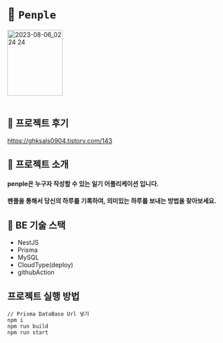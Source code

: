 # 📙 `Penple` 
<div align="left"><img width="50%" height="150px" alt="2023-08-06_02 24 24" src="https://github.com/JEONGHWANMIN/PenPle/assets/124568804/2845270c-a689-4b53-9b3e-a52325cbb162" align="center"></div>
<br/>

## 🌟 프로젝트 후기
https://ghksals0904.tistory.com/143

## 🌟 프로젝트 소개
#### penple은 누구자 작성할 수 있는 일기 어플리케이션 입니다.
#### 펜플을 통해서 당신의 하루를 기록하여, 의미있는 하루를 보내는 방법을 찾아보세요.

## 🌟 BE 기술 스택
- NestJS
- Prisma
- MySQL
- CloudType(deploy)
- githubAction

## 프로젝트 실행 방법 
```
// Prisma DataBase Url 넣기
npm i
npm run build
npm run start
```
